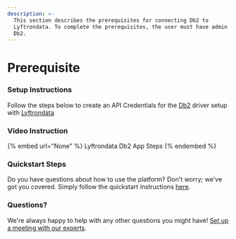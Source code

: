 ```yaml
---
description: >-
  This section describes the prerequisites for connecting Db2 to
  Lyftrondata. To complete the prerequisites, the user must have admin access to
  Db2.
---
```


# Prerequisite

<mark style="color:blue;"></mark>

### Setup Instructions

Follow the steps below to create an API Credentials for the [Db2](None) driver setup with [Lyftrondata](https://www.lyftrondata.com)

### Video Instruction

{% embed url="None" %}
Lyftrondata Db2 App Steps
{% endembed %}

### Quickstart Steps

Do you have questions about how to use the platform? Don't worry; we've got you covered. Simply follow the quickstart instructions [here](README.md).

### Questions? <a href="#questions" id="questions"></a>

We're always happy to help with any other questions you might have! [Set up a meeting with our experts](https://www.lyftrondata.com/book-a-meeting/).

